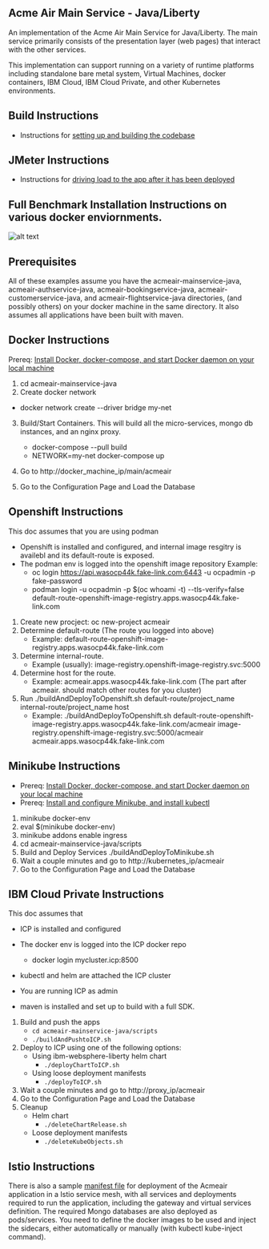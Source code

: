 
## Acme Air Main Service - Java/Liberty

An implementation of the Acme Air Main Service for Java/Liberty. The main service primarily consists of the presentation layer (web pages) that interact with the other services.

This implementation can support running on a variety of runtime platforms including standalone bare metal system, Virtual Machines, docker containers, IBM Cloud, IBM Cloud Private, and other Kubernetes environments.

## Build Instructions
* Instructions for [setting up and building the codebase](Build_Instructions.md)

## JMeter Instructions
* Instructions for [driving load to the app after it has been deployed](https://github.com/blueperf/acmeair-mainservice-java/tree/master/jmeter-files)

## Full Benchmark Installation Instructions on various docker enviornments.
![alt text](https://github.com/blueperf/acmeair-mainservice-java/blob/master/images/AcmeairMS.png "AcmeairMS Java")

## Prerequisites
All of these examples assume you have the acmeair-mainservice-java, acmeair-authservice-java, acmeair-bookingservice-java, acmeair-customerservice-java, and acmeair-flightservice-java directories, (and possibly others) on your docker machine in the same directory. It also assumes all applications have been built with maven.


## Docker Instructions

Prereq: [Install Docker, docker-compose, and start Docker daemon on your local machine](https://docs.docker.com/installation/)

1. cd acmeair-mainservice-java
2. Create docker network
 * docker network create --driver bridge my-net
3. Build/Start Containers. This will build all the micro-services, mongo db instances, and an nginx proxy.
    * docker-compose --pull build
    * NETWORK=my-net docker-compose up

4. Go to http://docker_machine_ip/main/acmeair
5. Go to the Configuration Page and Load the Database

## Openshift Instructions
This doc assumes that you are using podman
* Openshift is installed and configured, and internal image resgitry is availebl and its default-route is exposed.
* The podman env is logged into the openshift image repository
  Example:
  *  oc login https://api.wasocp44k.fake-link.com:6443 -u ocpadmin -p fake-password
  *  podman login -u ocpadmin -p $(oc whoami -t) --tls-verify=false default-route-openshift-image-registry.apps.wasocp44k.fake-link.com

1. Create new procject: oc new-project acmeair
2. Determine default-route (The route you logged into above)
   * Example: default-route-openshift-image-registry.apps.wasocp44k.fake-link.com
3. Determine internal-route.
   * Example (usually): image-registry.openshift-image-registry.svc:5000
2. Determine host for the route. 
   * Example: acmeair.apps.wasocp44k.fake-link.com (The part after acmeair. should match other routes for you cluster) 
3. Run ./buildAndDeployToOpenshift.sh default-route/project_name internal-route/project_name host
   * Example: ./buildAndDeployToOpenshift.sh default-route-openshift-image-registry.apps.wasocp44k.fake-link.com/acmeair image-registry.openshift-image-registry.svc:5000/acmeair acmeair.apps.wasocp44k.fake-link.com

## Minikube Instructions

* Prereq: [Install Docker, docker-compose, and start Docker daemon on your local machine](https://docs.docker.com/installation/)
* Prereq: [Install and configure Minikube, and install kubectl](https://github.com/kubernetes/minikube/)

1. minikube docker-env
2. eval $(minikube docker-env)
3. minikube addons enable ingress
4. cd acmeair-mainservice-java/scripts
5. Build and Deploy Services
  ./buildAndDeployToMinikube.sh
6. Wait a couple minutes and go to http://kubernetes_ip/acmeair
7. Go to the Configuration Page and Load the Database

## IBM Cloud Private Instructions
This doc assumes that
* ICP is installed and configured
* The docker env is logged into the ICP docker repo
  * docker login mycluster.icp:8500

* kubectl and helm are attached the ICP cluster

* You are running ICP as admin

* maven is installed and set up to build with a full SDK.

1. Build and push the apps
   * `cd acmeair-mainservice-java/scripts`
   * `./buildAndPushtoICP.sh`
2. Deploy to ICP using one of the following options: 
   * Using ibm-websphere-liberty helm chart
      * `./deployChartToICP.sh`
   * Using loose deployment manifests
     * `./deployToICP.sh`
3. Wait a couple minutes and go to http://proxy_ip/acmeair
4. Go to the Configuration Page and Load the Database
5. Cleanup
   * Helm chart
      * `./deleteChartRelease.sh`
   * Loose deployment manifests
      * `./deleteKubeObjects.sh`

## Istio Instructions

There is also a sample [manifest file](./manifests-istio/deploy-acmeair-istio.yaml) for deployment of the Acmeair application in a Istio service mesh, with all services and deployments required to run the application, including the gateway and virtual services definition. The required Mongo databases are also deployed as pods/services. You need to define the docker images to be used and inject the sidecars, either automatically or manually (with kubectl kube-inject command).  
